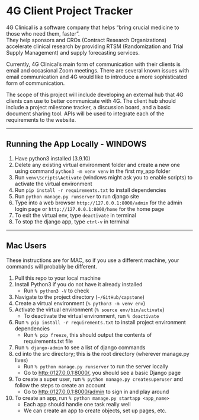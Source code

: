 # 4G Client Project Tracker
4G Clinical is a software company that helps “bring crucial medicine to those who need them, faster”.  
They help sponsors and CROs (Contract Research Organizations) accelerate clinical research by providing 
RTSM (Randomization and Trial Supply Management) and supply forecasting services.

Currently, 4G Clinical’s main form of communication with their clients is email and occasional Zoom meetings. There are several known issues with email communication and 4G would like to introduce a more sophisticated form of communication.

The scope of this project will include developing an external hub that 4G clients can use to better communicate with 4G.  The client hub should include a project milestone tracker, a discussion board, and a basic document sharing tool.  APIs will be used to integrate each of the requirements to the website.

---
## Running the App Locally - WINDOWS
1. Have python3 installed (3.9.10)
2. Delete any existing virtual environment folder and create a new one using command ``` python3 -m venv venv ``` in the first my_app folder
3. Run ``` venv\Scripts\Activate ``` (windows might ask you to enable scripts) to activate the virtual environment
4. Run ``` pip install -r requirements.txt ``` to install dependencies 
5. Run ``` python manage.py runserver ``` to run django site
6. Type into a web browser ``` http://127.0.0.1:8000/admin ``` for the admin login page or ``` http://127.0.0.1:8000/home ``` for the home page
7. To exit the virtual env, type ``` deactivate ``` in terminal
8. To stop the django app, type ``` ctrl-v ``` in terminal 

---
## Mac Users
These instructions are for MAC, so if you use a different machine, your commands will probably be different.
1. Pull this repo to your local machine
2. Install Python3 if you do not have it already installed
    - Run ```% python3 -V``` to check 
3. Navigate to the project directory (```~/GitHub/capstone```)
3. Create a virtual environment (```% python3 -m venv env```)
4. Activate the virtual environment (```% source env/bin/activate```)
    - To deactivate the virtual environment, run ```% deactivate ``` 
5. Run ```% pip install -r requirements.txt``` to install project environment dependencies
    - Run ```% pip freeze```, this should output the contents of requirements.txt file
6. Run ```% django-admin``` to see a list of django commands
7. cd into the src directory; this is the root directory (wherever manage.py lives)
    - Run ```% python manage.py runserver``` to run the server locally
    - Go to http://127.0.0.1:8000/, you should see a basic Django page
8. To create a super user, run ```% python manage.py createsuperuser``` and follow the steps to create an account
    - Go to http://127.0.0.1:8000/admin to sign in and play around 
9. To create an app, run ```% python manage.py startapp <app_name>```
    - Each app should handle one task really well
    - We can create an app to create objects, set up pages, etc.
